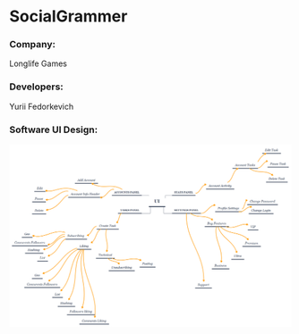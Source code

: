 # SocialGrammer
### Company:
Longlife Games
### Developers:
Yurii Fedorkevich
### Software UI Design:
![alt text](https://github.com/Jurajkeee/SocialGrammer/blob/master/Design%20References/AppFeatures.png)
